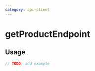 ```yaml
---
category: api-client
---
```


# getProductEndpoint

<!-- PLACEHOLDER_DESCRIPTION -->

## Usage

```ts
// TODO: add example
```
